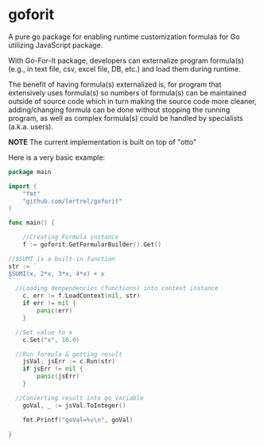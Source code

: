 # goforit
A pure go package for enabling runtime customization formulas for Go utilizing JavaScript package. 

With Go-For-It package, developers can externalize program formula(s) (e.g., in text file, csv, excel file, DB, etc.) and load them during runtime. 

The benefit of having formula(s) externalized is, for program that extensively uses formula(s) so numbers of formula(s) can be maintained outside of source code which in turn making the source code more cleaner, adding/changing formula can be done without stopping the running program, as well as complex formula(s) could be handled by specialists (a.k.a. users).  

**NOTE** The current implementation is built on top of "otto"

Here is a very basic example:

```go
package main

import (
	"fmt"
	"github.com/lertrel/goforit"
)

func main() {

	//Creating Formula instance
	f := goforit.GetFormularBuilder().Get()

//$SUMI is a built-in function
str := `
$SUMI(x, 2*x, 3*x, 4*x) + x
`
  //Loading denpendencies (functions) into context instance
	c, err := f.LoadContext(nil, str)
	if err != nil {
		panic(err)
	}

  //Set value to x
	c.Set("x", 10.0)

  //Run formula & getting result
	jsVal, jsErr := c.Run(str)
	if jsErr != nil {
		panic(jsErr)
	}

  //Converting result into go variable
	goVal, _ := jsVal.ToInteger()

	fmt.Printf("goVal=%v\n", goVal)

}
```
